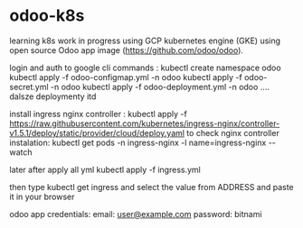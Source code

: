 # odoo-k8s
learning k8s
work in progress 
using GCP kubernetes engine  (GKE)
using open source Odoo app image (https://github.com/odoo/odoo). 

login and auth to google cli 
commands : 
kubectl create namespace odoo
kubectl apply -f odoo-configmap.yml -n odoo
kubectl apply -f odoo-secret.yml -n odoo
kubectl apply -f odoo-deployment.yml -n odoo .... dalsze deploymenty itd

install ingress nginx controller :
kubectl apply -f https://raw.githubusercontent.com/kubernetes/ingress-nginx/controller-v1.5.1/deploy/static/provider/cloud/deploy.yaml
to check nginx controller instalation:
kubectl get pods -n ingress-nginx -l name=ingress-nginx --watch

later after apply all yml 
kubectl apply -f ingress.yml 

then type 
kubectl get ingress 
and select the value from ADDRESS and paste it in your browser 

odoo app credentials:
 email: user@example.com
 password: bitnami